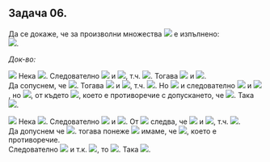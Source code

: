 ## Задача 06.

Да се докаже, че за произволни множества <img src="https://latex.codecogs.com/svg.latex?\Large&space;A,B,C"> е изпълнено:<br><img src="https://latex.codecogs.com/svg.latex?\Large&space;A\times{(B\setminus{C})}=(A\times{B})\setminus{(A\times{C})}">.

*Док-во:*

<img src="https://latex.codecogs.com/svg.latex?\Large&space;(\subseteq)"> Нека <img src="https://latex.codecogs.com/svg.latex?\Large&space;x\in{A\times{(B\setminus{C})}}">. Следователно <img src="https://latex.codecogs.com/svg.latex?\Large&space;\exists{a\in{A}}"> и <img src="https://latex.codecogs.com/svg.latex?\Large&space;b\in{(B\setminus{C})}">, т.ч. <img src="https://latex.codecogs.com/svg.latex?\Large&space;x=(a,b)">. Тогава <img src="https://latex.codecogs.com/svg.latex?\Large&space;b\in{B}"> и <img src="https://latex.codecogs.com/svg.latex?\Large&space;b\notin{C}\Rightarrow{x=(a,b)}\in{A\times{B}}">.<br>Да сопуснем, че <img src="https://latex.codecogs.com/svg.latex?\Large&space;x\in{A\times{C}}">. Тогава <img src="https://latex.codecogs.com/svg.latex?\Large&space;\exists{a'}\in{A}"> и <img src="https://latex.codecogs.com/svg.latex?\Large&space;c\in{C}">, т.ч. <img src="https://latex.codecogs.com/svg.latex?\Large&space;x=(a',c)">. Но <img src="https://latex.codecogs.com/svg.latex?\Large&space;x=(a,b)"> и следователно <img src="https://latex.codecogs.com/svg.latex?\Large&space;x=(a,b)=(a',c)\Rightarrow{a=a'}"> и <img src="https://latex.codecogs.com/svg.latex?\Large&space;b=c">, но <img src="https://latex.codecogs.com/svg.latex?\Large&space;c\in{C}">, от където <img src="https://latex.codecogs.com/svg.latex?\Large&space;b\in{C}">, което е противоречие с допускането, че <img src="https://latex.codecogs.com/svg.latex?\Large&space;x\in{A\times{C}}\Rightarrow{x\notin{A\times{C}}}">. Така <img src="https://latex.codecogs.com/svg.latex?\Large&space;x\in{(A\times{B})\setminus{(A\times{C})}}">.

<img src="https://latex.codecogs.com/svg.latex?\Large&space;(\supseteq)"> Нека <img src="https://latex.codecogs.com/svg.latex?\Large&space;x\in(A\times{B})\setminus{(A\times{C})}">. Следователно <img src="https://latex.codecogs.com/svg.latex?\Large&space;x\in{A\times{B}}"> и <img src="https://latex.codecogs.com/svg.latex?\Large&space;x\notin{A\times{C}}">. От <img src="https://latex.codecogs.com/svg.latex?\Large&space;x\int{A\times{B}}"> следва, че <img src="https://latex.codecogs.com/svg.latex?\Large&space;\exists{a\in{A}}"> и <img src="https://latex.codecogs.com/svg.latex?\Large&space;b\in{B}">, т.ч. <img src="https://latex.codecogs.com/svg.latex?\Large&space;x\in{(a,b)}">.<br>Да допуснем че <img src="https://latex.codecogs.com/svg.latex?\Large&space;b\in{C}">. тогава понеже <img src="https://latex.codecogs.com/svg.latex?\Large&space;A\in{A}"> имаме, че <img src="https://latex.codecogs.com/svg.latex?\Large&space;x=(a,b)\in{A\times{C}}">, което е противоречие.<br>Следователно <img src="https://latex.codecogs.com/svg.latex?\Large&space;b\notin{C}"> и т.к. <img src="https://latex.codecogs.com/svg.latex?\Large&space;b\in{B}">, то <img src="https://latex.codecogs.com/svg.latex?\Large&space;b\in{B\setminus{C}}">. Така <img src="https://latex.codecogs.com/svg.latex?\Large&space;x=(a,b)\in{A}\times{(B\setminus{C})}">.
